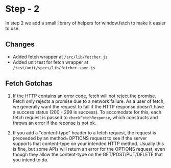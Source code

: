# Step - 2

In step 2 we add a small library of helpers for window.fetch to make it easier to use.

## Changes

- Added fetch wrapper at `/src/lib/fetcher.js`
- Added unit test for fetch wrapper at `/test/unit/specs/lib/fetcher.spec.js`

## Fetch Gotchas

1.  If the HTTP contains an error code, fetch will not reject the promise.  Fetch only
rejects a promise due to a network failure.  As a user of fetch, we generally want the
request to fail if the HTTP response doesn't have a success status (200 - 299 is success).
To accomodate for this, each fetch request is passed to `checkFetchResponse`, which constructs
and throws an error if the reponse is not ok.

2.  If you add a "content-type" header to a fetch request, the request is preceeded by an
method=OPTIONS request to see if the server supports that content-type on your intended HTTP
method. Usually this is fine, but some APIs will return an error for the OPTIONS request,
even though they allow the content-type on the GET/POST/PUT/DELETE that you intend to do.